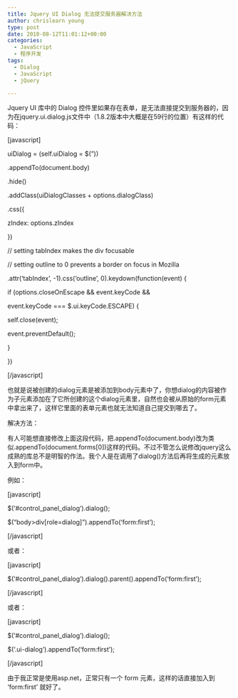 ```yaml
---
title: Jquery UI Dialog 无法提交服务器解决方法
author: chrislearn young
type: post
date: 2010-08-12T11:01:12+00:00
categories:
  - JavaScript
  - 程序开发
tags:
  - Dialog
  - JavaScript
  - jQuery

---
```

Jquery UI 库中的 Dialog 控件里如果存在表单，是无法直接提交到服务器的，因为在jquery.ui.dialog.js文件中（1.8.2版本中大概是在59行的位置）有这样的代码：
  
[javascript]
  
uiDialog = (self.uiDialog = $(&#8221;))
  
.appendTo(document.body)
  
.hide()
  
.addClass(uiDialogClasses + options.dialogClass)
  
.css({
  
zIndex: options.zIndex
  
})
  
// setting tabIndex makes the div focusable
  
// setting outline to 0 prevents a border on focus in Mozilla
  
.attr(&#8216;tabIndex&#8217;, -1).css(&#8216;outline&#8217;, 0).keydown(function(event) {
  
if (options.closeOnEscape && event.keyCode &&
  
event.keyCode === $.ui.keyCode.ESCAPE) {

self.close(event);
  
event.preventDefault();
  
}
  
})
  
[/javascript]
  
也就是说被创建的dialog元素是被添加到body元素中了，你想dialog的内容被作为子元素添加在了它所创建的这个dialog元素里，自然也会被从原始的form元素中拿出来了，这样它里面的表单元素也就无法知道自己提交到哪去了。

解决方法：
  
有人可能想直接修改上面这段代码，把.appendTo(document.body)改为类似.appendTo(document.forms[0])这样的代码。不过不管怎么说修改jquery这么成熟的库总不是明智的作法。我个人是在调用了dialog()方法后再将生成的元素放入到form中。
  
例如：
  
[javascript]
  
$(&#8216;#control\_panel\_dialog&#8217;).dialog();
  
$(&#8220;body>div[role=dialog]&#8221;).appendTo(&#8216;form:first&#8217;);
  
[/javascript]
  
或者：
  
[javascript]
  
$(&#8216;#control\_panel\_dialog&#8217;).dialog().parent().appendTo(&#8216;form:first&#8217;);
  
[/javascript]
  
或者：
  
[javascript]
  
$(&#8216;#control\_panel\_dialog&#8217;).dialog();
  
$(&#8216;.ui-dialog&#8217;).appendTo(&#8216;form:first&#8217;);
  
[/javascript]
  
由于我正常是使用asp.net，正常只有一个 form 元素，这样的话直接加入到 &#8216;form:first&#8217; 就好了。